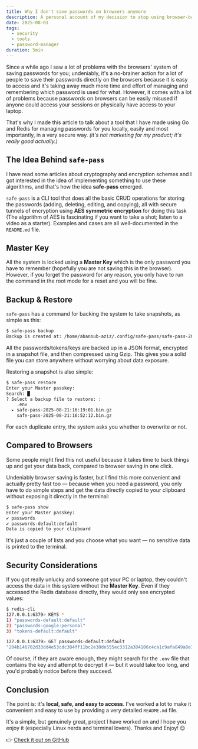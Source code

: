 ```yaml
---
title: Why I don't save passwords on browsers anymore
description: A personal account of my decision to stop using browser-based password managers and build my own password manager.
date: 2025-08-01
tags:
  - security
  - tools
  - password-manager
duration: 5min
---
```

Since a while ago I saw a lot of problems with the browsers' system of saving passwords for you; undeniably, it's a no-brainer action for a lot of people to save their passwords directly on the browsers because it is easy to access and it's taking away much more time and effort of managing and remembering which password is used for what. However, it comes with a lot of problems because passwords on browsers can be easily misused if anyone could access your sessions or physically have access to your laptop.

That's why I made this article to talk about a tool that I have made using Go and Redis for managing passwords for you locally, easily and most importantly, in a very secure way. *(it's not marketing for my product; it's really good actually.)*

## The Idea Behind `safe-pass`

I have read some articles about cryptography and encryption schemes and I got interested in the idea of implementing something to use these algorithms, and that's how the idea **safe-pass** emerged.

`safe-pass` is a CLI tool that does all the basic CRUD operations for storing the passwords (adding, deleting, editing, and copying), all with secure tunnels of encryption using **AES symmetric encryption** for doing this task (The algorithm of AES is fascinating if you want to take a shot; listen to a video as a starter). Examples and cases are all well-documented in the `README.md` file.

## Master Key

All the system is locked using a **Master Key** which is the only password you have to remember (hopefully you are not saving this in the browser). However, if you forget the password for any reason, you only have to run the command in the root mode for a reset and you will be fine.

## Backup & Restore

`safe-pass` has a command for backing the system to take snapshots, as simple as this:

```bash
$ safe-pass backup
Backup is created at: /home/abanoub-aziz/.config/safe-pass/safe-pass-2025-08-21:16:52:12.bin
```

All the passwords/tokens/keys are backed up in a JSON format, encrypted in a snapshot file, and then compressed using Gzip.
This gives you a solid file you can store anywhere without worrying about data exposure.

Restoring a snapshot is also simple:

```bash
$ safe-pass restore
Enter your Master passkey:
Search: █
? Select a backup file to restore: :
    .env
  ▸ safe-pass-2025-08-21:16:19:01.bin.gz
    safe-pass-2025-08-21:16:52:12.bin.gz
```

For each duplicate entry, the system asks you whether to overwrite or not.

## Compared to Browsers

Some people might find this not useful because it takes time to back things up and get your data back, compared to browser saving in one click.

Undeniably browser saving is faster, but I find this more convenient and actually pretty fast too — because when you need a password, you only have to do simple steps and get the data directly copied to your clipboard without exposing it directly in the terminal:

```bash
$ safe-pass show
Enter your Master passkey:
✔ passwords
✔ passwords-default:default
Data is copied to your clipboard
```

It's just a couple of lists and you choose what you want — no sensitive data is printed to the terminal.

## Security Considerations

If you got really unlucky and someone got your PC or laptop, they couldn't access the data in this system without the **Master Key**. Even if they accessed the Redis database directly, they would only see encrypted values:

```bash
$ redis-cli
127.0.0.1:6379> KEYS *
1) "passwords-default:default"
2) "passwords-google:personal"
3) "tokens-default:default"

127.0.0.1:6379> GET passwords-default:default
"204b146702d33dd4e53cdc384ff11bc2e30de555ec3312a384106c4ca1c9afa849a8e73068eb505f484ebdd42836"
```

Of course, if they are aware enough, they might search for the `.env` file that contains the key and attempt to decrypt it — but it would take too long, and you'd probably notice before they succeed.

## Conclusion

The point is: it's **local, safe, and easy to access**.
I've worked a lot to make it convenient and easy to use by providing a very detailed `README.md` file.

It's a simple, but genuinely great, project I have worked on and I hope you enjoy it (especially Linux nerds and terminal lovers). Thanks and Enjoy! 😉

👉 [Check it out on GitHub](#)
